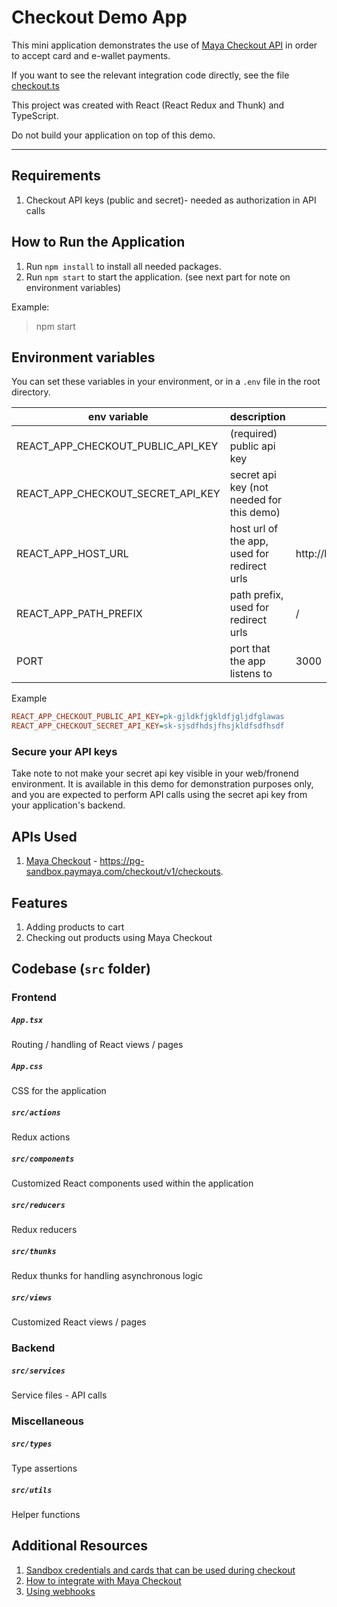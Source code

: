 # Checkout Demo App

This mini application demonstrates the use of [Maya Checkout API](https://developers.maya.ph/docs/maya-checkout)
in order to accept card and e-wallet payments.

If you want to see the relevant integration code directly, see the file [checkout.ts](src/services/checkout.ts)

This project was created with React (React Redux and Thunk) and TypeScript.

Do not build your application on top of this demo.

---

## Requirements
1. Checkout API keys (public and secret)- needed as authorization in API calls

## How to Run the Application
1. Run `npm install` to install all needed packages.
2. Run `npm start` to start the application. (see next part for note on environment variables) 

Example: 
> npm start

## Environment variables
You can set these variables in your environment, or in a `.env` file in the root directory.

| env variable                      | description                                 | default               |
|-----------------------------------|---------------------------------------------|-----------------------|
| REACT_APP_CHECKOUT_PUBLIC_API_KEY | (required) public api key                   |                       |
| REACT_APP_CHECKOUT_SECRET_API_KEY | secret api key (not needed for this demo)   |                       |
| REACT_APP_HOST_URL                | host url of the app, used for redirect urls | http://localhost:3000 |
| REACT_APP_PATH_PREFIX             | path prefix, used for redirect urls         | /                     |
| PORT                              | port that the app listens to                | 3000                  |

Example
```ini
REACT_APP_CHECKOUT_PUBLIC_API_KEY=pk-gjldkfjgkldfjgljdfglawas
REACT_APP_CHECKOUT_SECRET_API_KEY=sk-sjsdfhdsjfhsjkldfsdfhsdf
```

### Secure your API keys
Take note to not make your secret api key visible in your web/fronend environment.  It is available in this demo for demonstration purposes only, and you are expected to perform API calls using the secret api key from your application's backend.


## APIs Used
1. [Maya Checkout](https://developers.maya.ph/docs/maya-checkout) - https://pg-sandbox.paymaya.com/checkout/v1/checkouts.

## Features
1. Adding products to cart
2. Checking out products using Maya Checkout

## Codebase (`src` folder)
### **Frontend**
##### `App.tsx`
Routing / handling of React views / pages
##### `App.css`
CSS for the application
##### `src/actions`
Redux actions
##### `src/components`
Customized React components used within the application
##### `src/reducers`
Redux reducers
##### `src/thunks`
Redux thunks for handling asynchronous logic
##### `src/views`
Customized React views / pages


### **Backend**
##### `src/services`
Service files - API calls

### **Miscellaneous**
##### `src/types`
Type assertions
##### `src/utils`
Helper functions


## Additional Resources
1. [Sandbox credentials and cards that can be used during checkout](https://developers.maya.ph/reference/sandbox-credentials-and-cards)
2. [How to integrate with Maya Checkout](https://developers.maya.ph/docs/learn-how-to-integrate-maya-checkout)
3. [Using webhooks](https://developers.maya.ph/docs/receive-real-time-payment-information-using-webhooks)
